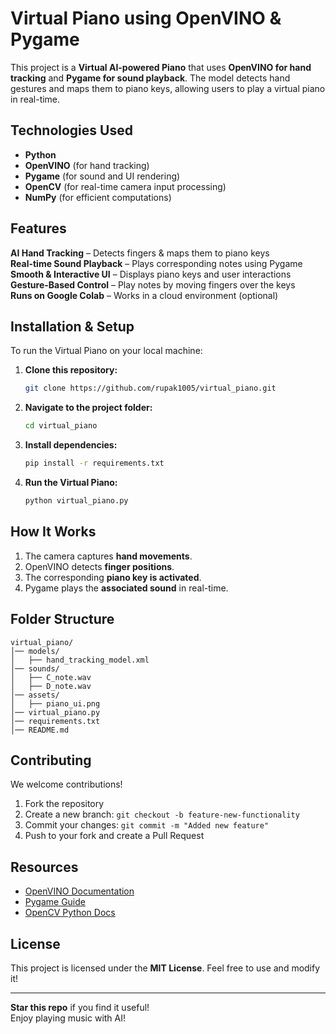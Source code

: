 #  Virtual Piano using OpenVINO & Pygame

This project is a **Virtual AI-powered Piano** that uses **OpenVINO for hand tracking** and **Pygame for sound playback**. The model detects hand gestures and maps them to piano keys, allowing users to play a virtual piano in real-time.

##  **Technologies Used**
- **Python**
- **OpenVINO** (for hand tracking)
- **Pygame** (for sound and UI rendering)
- **OpenCV** (for real-time camera input processing)
- **NumPy** (for efficient computations)

##  **Features**
 **AI Hand Tracking** – Detects fingers & maps them to piano keys  
 **Real-time Sound Playback** – Plays corresponding notes using Pygame  
 **Smooth & Interactive UI** – Displays piano keys and user interactions  
 **Gesture-Based Control** – Play notes by moving fingers over the keys  
 **Runs on Google Colab** – Works in a cloud environment (optional)  

##  **Installation & Setup**
To run the Virtual Piano on your local machine:

1. **Clone this repository:**
   ```sh
   git clone https://github.com/rupak1005/virtual_piano.git
   ```
2. **Navigate to the project folder:**
   ```sh
   cd virtual_piano
   ```
3. **Install dependencies:**
   ```sh
   pip install -r requirements.txt
   ```
4. **Run the Virtual Piano:**
   ```sh
   python virtual_piano.py
   ```

##  **How It Works**
1. The camera captures **hand movements**.
2. OpenVINO detects **finger positions**.
3. The corresponding **piano key is activated**.
4. Pygame plays the **associated sound** in real-time.

##  **Folder Structure**
```
virtual_piano/
│── models/
│   ├── hand_tracking_model.xml
│── sounds/
│   ├── C_note.wav
│   ├── D_note.wav
│── assets/
│   ├── piano_ui.png
│── virtual_piano.py
│── requirements.txt
│── README.md
```

##  **Contributing**
We welcome contributions! 
1. Fork the repository 
2. Create a new branch: `git checkout -b feature-new-functionality`
3. Commit your changes: `git commit -m "Added new feature"`
4. Push to your fork and create a Pull Request

##  **Resources**
- [OpenVINO Documentation](https://docs.openvino.ai/)
- [Pygame Guide](https://www.pygame.org/docs/)
- [OpenCV Python Docs](https://docs.opencv.org/master/)

##  **License**
This project is licensed under the **MIT License**. Feel free to use and modify it! 

---

 **Star this repo** if you find it useful!   
 Enjoy playing music with AI! 


